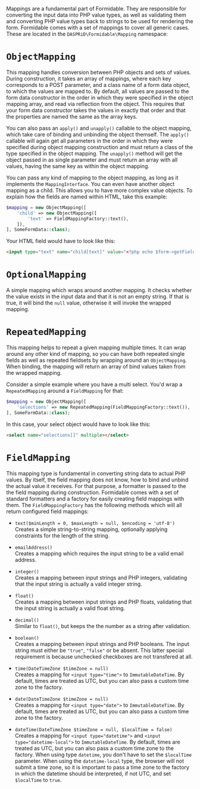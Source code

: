 Mappings are a fundamental part of Formidable. They are responsible for converting the input data into PHP value types,
as well as validating them and converting PHP value types back to strings to be used for rendering the form. Formidable
comes with a set of mappings to cover all generic cases. These are located in the `DASPRiD\Formidable\Mapping`
namespace:

# `ObjectMapping`

This mapping handles conversion between PHP objects and sets of values. During construction, it takes an array of
mappings, where each key corresponds to a POST parameter, and a class name of a form data object, to which the values
are mapped to. By default, all values are passed to the form data constructor in the order in which they were specified
in the object mapping array, and read via reflection from the object. This requires that your form data constructor
takes the values in exactly that order and that the properties are named the same as the array keys.

You can also pass an `apply()` and `unapply()` callable to the object mapping, which take care of binding and unbinding
the object themself. The `apply()` callable will again get all parameters in the order in which they were specified
during object mapping construction and must return a class of the type specified in the object mapping. The `unapply()`
method will get the object passed in as single parameter and must return an array with all values, having the same key
as within the object mapping.

You can pass any kind of mapping to the object mapping, as long as it implements the `MappingInterface`. You can even
have another object mapping as a child. This allows you to have more complex value objects. To explain how the fields
are named within HTML, take this example:

```php
$mapping = new ObjectMapping([
    'child' => new ObjectMapping([
        'text' => FieldMappingFactory::text(),
    ]),
], SomeFormData::class);
```

Your HTML field would have to look like this:

```html
<input type="text" name="child[text]" value="<?php echo $form->getField('child[text]')->getValue(); ?>">
```

# `OptionalMapping`

A simple mapping which wraps around another mapping. It checks whether the value exists in the input data and that it is
not an empty string. If that is true, it will bind the `null` value, otherwise it will invoke the wrapped mapping.

# `RepeatedMapping`

This mapping helps to repeat a given mapping multiple times. It can wrap around any other kind of mapping, so you can
have both repeated single fields as well as repeated fieldsets by wrapping around an `ObjectMapping`. When binding,
the mapping will return an array of bind values taken from the wrapped mapping.

Consider a simple example where you have a multi select. You'd wrap a `RepeatedMapping` around a `FieldMapping` for
that:

```php
$mapping = new ObjectMapping([
    'selections' => new RepeatedMapping(FieldMappingFactory::text()),
], SomeFormData::class);
```

In this case, your select object would have to look like this:

```html
<select name="selections[]" multiple></select>
```

# `FieldMapping`

This mapping type is fundamental in converting string data to actual PHP values. By itself, the field mapping does not
know, how to bind and unbind the actual value it receives. For that purpose, a formatter is passed to the the field
mapping during construction. Formidable comes with a set of standard formatters and a factory for easily creating
field mappings with them. The `FieldMappingFactory` has the following methods which will all return configured field
mappings:

- `text($minLength = 0, $maxLength = null, $encoding = 'utf-8')`<br />
    Creates a simple string-to-string mapping, optionally applying constraints for the length of the string.

- `emailAddress()`<br />
    Creates a mapping which requires the input string to be a valid email address.

- `integer()`<br />
    Creates a mapping between input strings and PHP integers, validating that the input string is actually a valid
    integer string.

- `float()`<br />
    Creates a mapping between input strings and PHP floats, validating that the input string is actually a valid float
    string.

- `decimal()`<br />
    Similar to `float()`, but keeps the the number as a string after validation.

- `boolean()`<br />
    Creates a mapping between input strings and PHP booleans. The input string must either be `"true"`, `"false"` or be
    absent. This latter special requirement is because unchecked checkboxes are not transfered at all.

- `time(DateTimeZone $timeZone = null)`<br />
    Creates a mapping for `<input type="time">` to `ImmutableDateTime`. By default, times are treated as UTC, but you
    can also pass a custom time zone to the factory.

- `date(DateTimeZone $timeZone = null)`<br />
    Creates a mapping for `<input type="date">` to `ImmutableDateTime`. By default, times are treated as UTC, but you
    can also pass a custom time zone to the factory.

- `dateTime(DateTimeZone $timeZone = null, $localTime = false)`<br />
    Creates a mapping for `<input type="datetime">` and `<input type="datetime-local">` to `ImmutableDateTime`. By
    default, times are treated as UTC, but you can also pass a custom time zone to the factory. When using type
    `datetime`, you don't have to set the `$localTime` parameter. When using the `datetime-local` type, the browser will
    not submit a time zone, so it is important to pass a time zone to the factory in which the datetime should be
    interpreted, if not UTC, and set `$localTime` to `true`.
